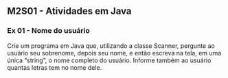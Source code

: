 ## M2S01 - Atividades em Java

### Ex 01 - Nome do usuário

Crie um programa em Java que, utilizando a classe Scanner, pergunte ao usuário seu sobrenome, depois seu nome, e então escreva na tela, em uma única “string”, o nome completo do usuário. Informe também ao usuário quantas letras tem no nome dele.
